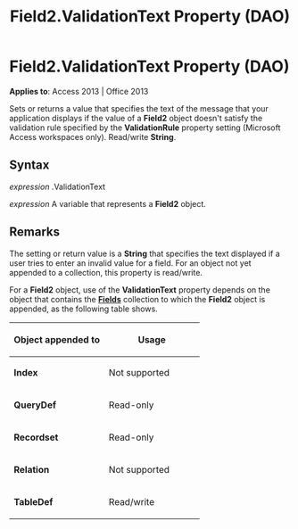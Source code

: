 ﻿---
title: Field2.ValidationText Property (DAO)
TOCTitle: ValidationText Property
ms:assetid: 6128f66c-3891-ae4d-d12d-354a79a9c05e
ms:mtpsurl: https://msdn.microsoft.com/en-us/library/Ff194867(v=office.15)
ms:contentKeyID: 48545202
ms.date: 09/18/2015
mtps_version: v=office.15
---

# Field2.ValidationText Property (DAO)


**Applies to**: Access 2013 | Office 2013

Sets or returns a value that specifies the text of the message that your application displays if the value of a **Field2** object doesn't satisfy the validation rule specified by the **ValidationRule** property setting (Microsoft Access workspaces only). Read/write **String**.

## Syntax

*expression* .ValidationText

*expression* A variable that represents a **Field2** object.

## Remarks

The setting or return value is a **String** that specifies the text displayed if a user tries to enter an invalid value for a field. For an object not yet appended to a collection, this property is read/write.

For a **Field2** object, use of the **ValidationText** property depends on the object that contains the **[Fields](fields-collection-dao.md)** collection to which the **Field2** object is appended, as the following table shows.

<table>
<colgroup>
<col style="width: 50%" />
<col style="width: 50%" />
</colgroup>
<thead>
<tr class="header">
<th><p>Object appended to</p></th>
<th><p>Usage</p></th>
</tr>
</thead>
<tbody>
<tr class="odd">
<td><p><strong>Index</strong></p></td>
<td><p>Not supported</p></td>
</tr>
<tr class="even">
<td><p><strong>QueryDef</strong></p></td>
<td><p>Read-only</p></td>
</tr>
<tr class="odd">
<td><p><strong>Recordset</strong></p></td>
<td><p>Read-only</p></td>
</tr>
<tr class="even">
<td><p><strong>Relation</strong></p></td>
<td><p>Not supported</p></td>
</tr>
<tr class="odd">
<td><p><strong>TableDef</strong></p></td>
<td><p>Read/write</p></td>
</tr>
</tbody>
</table>

